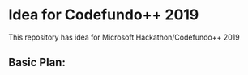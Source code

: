 # Idea for Codefundo++ 2019
This repository has idea for Microsoft Hackathon/Codefundo++ 2019 

## Basic Plan:

